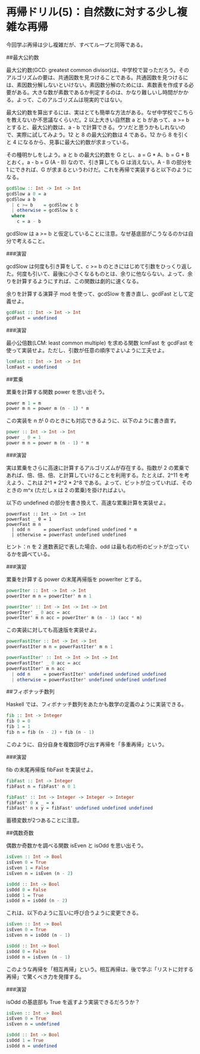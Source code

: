 # 再帰ドリル(5)：自然数に対する少し複雑な再帰

今回学ぶ再帰は少し複雑だが、すべてループと同等である。

##最大公約数

最大公約数(GCD: greatest common divisor)は、中学校で習っただろう。そのアルゴリズムの要は、共通因数を見つけることである。共通因数を見つけるには、素因数分解しないといけない。素因数分解のためには、素数表を作成する必要がある。大きな数が素数であるか判定するのは、かなり難しいし時間がかかる。よって、このアルゴリズムは現実的ではない。

最大公約数を算出するには、実はとても簡単な方法がある。なぜ中学校でこちらを教えないか不思議なくらいだ。2 以上大きい自然数 a と b があって、a >= b とすると、最大公約数は、a - b で計算できる。ウソだと思うかもしれないので、実際に試してみよう。12 と 8 の最大公約数は 4 である。12 から 8 を引くと 4 になるから、見事に最大公約数が求まっている。

その種明かしをしよう。a と b の最大公約数を G とし、a = G * A、b = G * B とおく。a - b = G (A - B) なので、引き算しても G は消えない。A - B の部分を 1 にできれば、G が求まるというわけだ。これを再帰で実装すると以下のようになる。

```haskell
gcdSlow :: Int -> Int -> Int
gcdSlow a 0 = a
gcdSlow a b
  | c >= b    = gcdSlow c b
  | otherwise = gcdSlow b c
  where
    c = a - b
```

gcdSlow は a >= b と仮定していることに注意。なぜ基底部がこうなるのかは自分で考えること。

###演習

gcdSlow は何度も引き算をして、c >= b のときにはじめて引数をひっくり返した。何度も引いて、最後に小さくなるものとは、余りに他ならない。よって、余りを計算するようにすれば、この関数は劇的に速くなる。

余りを計算する演算子 mod を使って、gcdSlow を書き直し、gcdFast として定義せよ。

```haskell
gcdFast :: Int -> Int -> Int
gcdFast = undefined
```

###演習

最小公倍数(LCM: least common multiple) を求める関数 lcmFast を gcdFast を使って実装せよ。ただし、引数が任意の順序でよいように工夫せよ。

```haskell
lcmFast :: Int -> Int -> Int
lcmFast = undefined
```

##累乗

累乗を計算する関数 power を思い出そう。

```haskell
power m 1 = m
power m n = power m (n - 1) * m
```

この実装を n が 0 のときにも対応できるように、以下のように書き直す。

```haskell
power :: Int -> Int -> Int
power _ 0 = 1
power m n = power m (n - 1) * m
```

###演習

実は累乗をさらに高速に計算するアルゴリズムが存在する。指数が 2 の累乗であれば、倍、倍、倍、と計算していけることを利用する。たとえば、2^11 を考えよう、これは 2^1 * 2^2 * 2^8 である。よって、ビットが立っていれば、そのときの m^x (ただし x は 2 の累乗)を掛ければよい。

以下の undefined の部分を書き換えて、高速な累乗計算を実装せよ。

```hakell
powerFast :: Int -> Int -> Int
powerFast _ 0 = 1
powerFast m n
  | odd n     = powerFast undefined undefined * m
  | otherwise = powerFast undefined undefined
```

ヒント：n を 2 進数表記で表した場合、odd は最も右の桁のビットが立っているかを調べている。

###演習

累乗を計算する power の末尾再帰版を powerIter とする。

```haskell
powerIter :: Int -> Int -> Int
powerIter m n = powerIter' m n 1

powerIter' :: Int -> Int -> Int -> Int
powerIter' _ 0 acc = acc
powerIter' m n acc = powerIter' m (n - 1) (acc * m)
```

この実装に対しても高速版を実装せよ。

```haskell
powerFastIter :: Int -> Int -> Int
powerFastIter m n = powerFastIter' m n 1

powerFastIter' :: Int -> Int -> Int -> Int
powerFastIter' _ 0 acc = acc
powerFastIter' m n acc
  | odd n     = powerFastIter' undefined undefined undefined
  | otherwise = powerFastIter' undefined undefined undefined
```

##フィボナッチ数列

Haskell では、フィボナッチ数列をあたかも数学の定義のように実装できる。

```haskell
fib :: Int -> Integer
fib 0 = 0
fib 1 = 1
fib n = fib (n - 2) + fib (n - 1)
```

このように、自分自身を複数回呼び出す再帰を「多重再帰」という。

###演習

fib の末尾再帰版 fibFast を実装せよ。

```haskell
fibFast :: Int -> Integer
fibFast n = fibFast' n 0 1

fibFast' :: Int -> Integer -> Integer -> Integer
fibFast' 0 x _ = x
fibFast' n x y = fibFast' undefined undefined undefined
```

蓄積変数が2つあることに注意。

##偶数奇数

偶数か奇数かを調べる関数 isEven と isOdd を思い出そう。

```haskell
isEven :: Int -> Bool
isEven 0 = True
isEven 1 = False
isEven n = isEven (n - 2)

isOdd :: Int -> Bool
isOdd 0 = False
isOdd 1 = True
isOdd n = isOdd (n - 2)
```

これは、以下のように互いに呼び合うように変更できる。

```haskell
isEven :: Int -> Bool
isEven 0 = True
isEven n = isOdd (n - 1)

isOdd :: Int -> Bool
isOdd 0 = False
isOdd n = isEven (n - 1)
```

このような再帰を「相互再帰」という。相互再帰は、後で学ぶ「リストに対する再帰」で驚くべき力を発揮する。

###演習

isOdd の基底部も True を返すよう実装できるだろうか？

```haskell
isEven :: Int -> Bool
isEven 0 = True
isEven n = undefined

isOdd :: Int -> Bool
isOdd 1 = True
isOdd n = undefined
```

